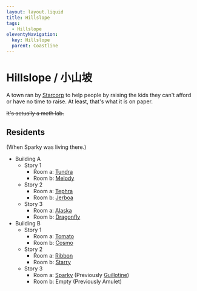 ```yaml
---
layout: layout.liquid
title: Hillslope
tags:
  - Hillslope
eleventyNavigation:
  key: Hillslope
  parent: Coastline
---
```


# Hillslope / 小山坡

A town ran by [Starcorp](/world/bauhinia/starcorp/) to help people by raising the kids they can't afford or have no time to raise. At least, that's what it is on paper.

~~It's actually a meth lab.~~

## Residents

(When Sparky was living there.)

- Building A
  - Story 1
    - Room a: [Tundra](/characters/tundra/)
    - Room b: [Melody](/characters/melody/)
  - Story 2
    - Room a: [Tephra](/characters/tephra/)
    - Room b: [Jerboa](/characters/jerboa/)
  - Story 3
    - Room a: [Alaska](/characters/alaska/)
    - Room b: [Dragonfly](/characters/dragonfly/)
- Building B
  - Story 1
    - Room a: [Tomato](/characters/tomato/)
    - Room b: [Cosmo](/characters/cosmo/)
  - Story 2
    - Room a: [Ribbon](/characters/ribbon/)
    - Room b: [Starry](/characters/starry/)
  - Story 3
    - Room a: [Sparky](/characters/sparky/) (Previously [Guillotine](/characters/guillotine/))
    - Room b: Empty (Previously Amulet)
